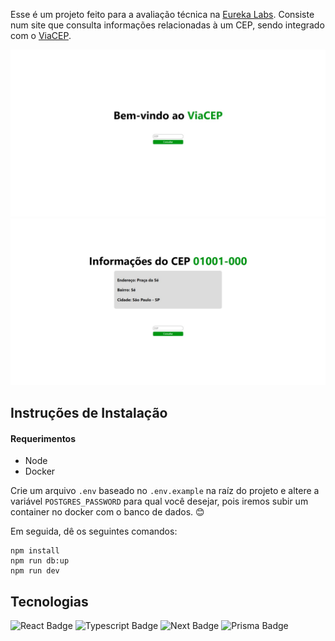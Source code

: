 Esse é um projeto feito para a avaliação técnica na [Eureka Labs](https://eurekalabs.com.br/). Consiste num site que consulta informações relacionadas à um CEP, sendo integrado com o [ViaCEP](https://viacep.com.br/).

![Home](home.jpeg) ![Consulta](cep.jpeg)

## Instruções de Instalação

#### Requerimentos

- Node
- Docker

Crie um arquivo `.env` baseado no `.env.example` na raíz do projeto e altere a variável `POSTGRES_PASSWORD` para qual você desejar, pois iremos subir um container no docker com o banco de dados. 😊

Em seguida, dê os seguintes comandos:

```
npm install
npm run db:up
npm run dev
```

## Tecnologias

![React Badge](https://img.shields.io/badge/React-61DAFB?logo=react&style=for-the-badge&logoColor=black)
![Typescript Badge](https://img.shields.io/badge/typescript-3178C6?logo=typescript&style=for-the-badge&logoColor=white)
![Next Badge](https://img.shields.io/badge/Next-000000?logo=next.js&style=for-the-badge&logoColor=white)
![Prisma Badge](https://img.shields.io/badge/Prisma-2D3748?logo=prisma&style=for-the-badge&logoColor=white)
